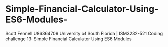 # Simple-Financial-Calculator-Using-ES6-Modules-
Scott Fennell U86364709
University of South Florida | ISM3232-521
Coding challenge 13: Simple Financial Calculator Using ES6 Modules 

